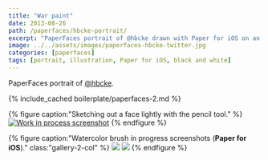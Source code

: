 ```yaml
---
title: "War paint"
date: 2013-08-26
path: /paperfaces/hbcke-portrait/
excerpt: "PaperFaces portrait of @hbcke drawn with Paper for iOS on an iPad."
image: ../../assets/images/paperfaces-hbcke-twitter.jpg
categories: [paperfaces]
tags: [portrait, illustration, Paper for iOS, black and white]
---
```


PaperFaces portrait of [@hbcke](https://twitter.com/hbcke).

{% include_cached boilerplate/paperfaces-2.md %}

{% figure caption:"Sketching out a face lightly with the pencil tool." %}
[![Work in process screenshot](../../assets/images/paperfaces-hbcke-process-1-750.jpg)](../../assets/images/paperfaces-hbcke-process-1-lg.jpg)
{% endfigure %}

{% figure caption:"Watercolor brush in progress screenshots (**Paper for iOS**)." class:"gallery-2-col" %}
[![](../../assets/images/paperfaces-hbcke-process-2-600.jpg)](../../assets/images/paperfaces-hbcke-process-2-lg.jpg)
[![](../../assets/images/paperfaces-hbcke-process-3-600.jpg)](../../assets/images/paperfaces-hbcke-process-3-lg.jpg)
{% endfigure %}
